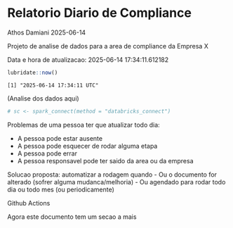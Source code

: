 # Relatorio Diario de Compliance
Athos Damiani
2025-06-14

Projeto de analise de dados para a area de compliance da Empresa X

Data e hora de atualizacao: 2025-06-14 17:34:11.612182

``` r
lubridate::now()
```

    [1] "2025-06-14 17:34:11 UTC"

(Analise dos dados aqui)

``` r
# sc <- spark_connect(method = "databricks_connect")
```

Problemas de uma pessoa ter que atualizar todo dia:

-   A pessoa pode estar ausente
-   A pessoa pode esquecer de rodar alguma etapa
-   A pessoa pode errar
-   A pessoa responsavel pode ter saido da area ou da empresa

Solucao proposta: automatizar a rodagem quando - Ou o documento for
alterado (sofrer alguma mudanca/melhoria) - Ou agendado para rodar todo
dia ou todo mes (ou periodicamente)

Github Actions

Agora este documento tem um secao a mais
